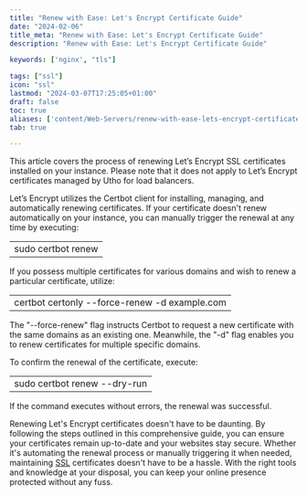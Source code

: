 ```yaml
---
title: "Renew with Ease: Let's Encrypt Certificate Guide"
date: "2024-02-06"
title_meta: "Renew with Ease: Let's Encrypt Certificate Guide"
description: "Renew with Ease: Let's Encrypt Certificate Guide"

keywords: ['nginx', "tls"]

tags: ["ssl"]
icon: "ssl"
lastmod: "2024-03-07T17:25:05+01:00"
draft: false
toc: true
aliases: ['content/Web-Servers/renew-with-ease-lets-encrypt-certificate-guide']
tab: true

---
```


This article covers the process of renewing Let’s Encrypt SSL certificates installed on your instance. Please note that it does not apply to Let’s Encrypt certificates managed by Utho for load balancers.  
  
Let’s Encrypt utilizes the Certbot client for installing, managing, and automatically renewing certificates. If your certificate doesn't renew automatically on your instance, you can manually trigger the renewal at any time by executing:

<table><tbody><tr><td>sudo certbot renew</td></tr></tbody></table>

If you possess multiple certificates for various domains and wish to renew a particular certificate, utilize:

<table><tbody><tr><td>certbot certonly --force-renew -d example.com</td></tr></tbody></table>

The "--force-renew" flag instructs Certbot to request a new certificate with the same domains as an existing one. Meanwhile, the "-d" flag enables you to renew certificates for multiple specific domains.  
  
To confirm the renewal of the certificate, execute:

<table><tbody><tr><td>sudo certbot renew --dry-run</td></tr></tbody></table>

If the command executes without errors, the renewal was successful.

Renewing Let's Encrypt certificates doesn't have to be daunting. By following the steps outlined in this comprehensive guide, you can ensure your certificates remain up-to-date and your websites stay secure. Whether it's automating the renewal process or manually triggering it when needed, maintaining [SSL](https://utho.com/docs/tutorial/revealing-ssl-crafting-a-web-connection-with-security/) certificates doesn't have to be a hassle. With the right tools and knowledge at your disposal, you can keep your online presence protected without any fuss.
